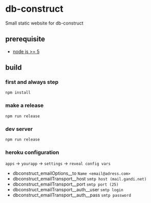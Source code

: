 # db-construct

Small static website for db-construct

## prerequisite

- [node js >= 5](https://nodejs.org/en/)

## build

### first and always step 

```
npm install
```

### make a release

```
npm run release
```

### dev server

```
npm run release
```

### heroku configuration

`apps` -> `yourapp` -> `settings` -> `reveal config vars`

- dbconstruct_emailOptions__to `Name <email@adress.com>`
- dbconstruct_emailTransport__host `smtp host (mail.gandi.net)`
- dbconstruct_emailTransport__port `smtp port (25)`
- dbconstruct_emailTransport__auth__user `smtp login`
- dbconstruct_emailTransport__auth__pass `smtp password`
